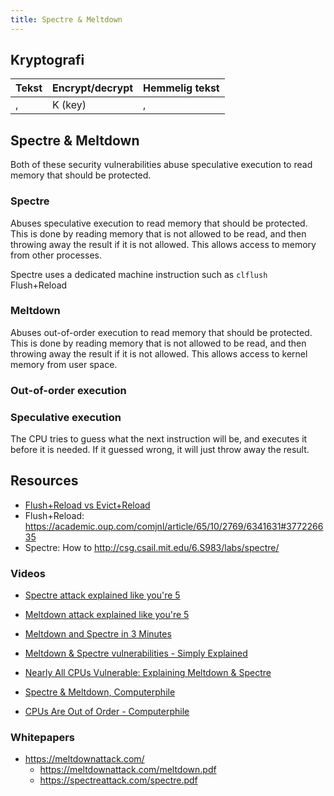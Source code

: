 ```yaml
---
title: Spectre & Meltdown
---
```


## Kryptografi

Tekst | Encrypt/decrypt | Hemmelig tekst
--- | --- | ---
, | K (key) | ,

## Spectre & Meltdown

Both of these security vulnerabilities abuse speculative execution to read memory that should be protected.

### Spectre

Abuses speculative execution to read memory that should be protected. This is done by reading memory that is not allowed to be read, and then throwing away the result if it is not allowed. This allows access to memory from other processes.

Spectre uses a dedicated machine instruction such as `clflush`  Flush+Reload

### Meltdown

Abuses out-of-order execution to read memory that should be protected. This is done by reading memory that is not allowed to be read, and then throwing away the result if it is not allowed. This allows access to kernel memory from user space.

### Out-of-order execution

### Speculative execution

The CPU tries to guess what the next instruction will be, and executes it before it is needed. If it guessed wrong, it will just throw away the result.

## Resources

- [Flush+Reload vs Evict+Reload](https://blog.f-secure.com/some-notes-on-meltdown-and-spectre/)
- Flush+Reload: <https://academic.oup.com/comjnl/article/65/10/2769/6341631#377226635>
- Spectre: How to <http://csg.csail.mit.edu/6.S983/labs/spectre/>

### Videos

- [Spectre attack explained like you're 5](https://youtu.be/q3-xCvzBjGs?si=jNL7gXQzKGuKTFDV)
- [Meltdown attack explained like you're 5](https://youtu.be/JSqDqNysycQ?si=B40RwYIFDnFGdbnb)

- [Meltdown and Spectre in 3 Minutes](https://youtu.be/syAdX44pokE?si=wZnqxtDOTDQsEqDn)
- [Meltdown & Spectre vulnerabilities - Simply Explained](https://youtu.be/bs0xswK0eZk?si=KVZXAT9XYHAvGpjb)
- [Nearly All CPUs Vulnerable: Explaining Meltdown & Spectre](https://youtu.be/-B1OGoVZcUQ?si=ETtqjsfi4oc2Xho4)
- [Spectre & Meltdown, Computerphile](https://youtu.be/I5mRwzVvFGE?si=KMFVFXeIaHIEyiYh)
- [CPUs Are Out of Order - Computerphile](https://youtu.be/_qvOlL8nhN4?si=hpLWIF73UUFcgu0E)

### Whitepapers

- <https://meltdownattack.com/>
  - <https://meltdownattack.com/meltdown.pdf>
  - <https://spectreattack.com/spectre.pdf>
